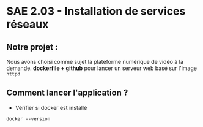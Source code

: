# SAE 2.03 - Installation de services réseaux

## Notre projet :

Nous avons choisi comme sujet la plateforme numérique de vidéo à la demande.
**dockerfile + github** pour lancer un serveur web basé sur l'image ```httpd```

## Comment lancer l'application ?
- Vérifier si docker est installé
```shell
docker --version
```

